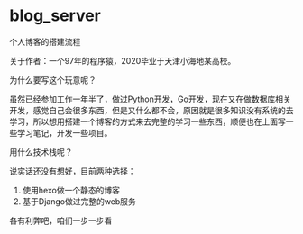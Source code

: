 # blog_server
个人博客的搭建流程 

关于作者：一个97年的程序猿，2020毕业于天津小海地某高校。

为什么要写这个玩意呢？

虽然已经参加工作一年半了，做过Python开发，Go开发，现在又在做数据库相关开发，感觉自己会很多东西，但是又什么都不会，原因就是很多知识没有系统的去学习，所以想用搭建一个博客的方式来去完整的学习一些东西，顺便也在上面写一些学习笔记，开发一些项目。

用什么技术栈呢？

说实话还没有想好，目前两种选择：
1. 使用hexo做一个静态的博客
2. 基于Django做过完整的web服务

各有利弊吧，咱们一步一步看